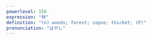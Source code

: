 ```yaml
---
powerlevel: 156
expression: "林"
definition: "(n) woods; forest; copse; thicket; (P)"
pronunciation: "はやし"
---
```

